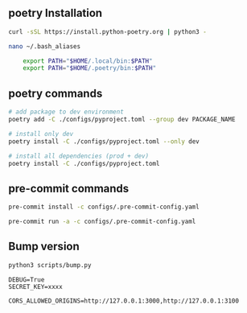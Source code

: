 ## poetry Installation
```bash
curl -sSL https://install.python-poetry.org | python3 -

nano ~/.bash_aliases

    export PATH="$HOME/.local/bin:$PATH"
    export PATH="$HOME/.poetry/bin:$PATH"
```

## poetry commands
```bash
# add package to dev environment
poetry add -C ./configs/pyproject.toml --group dev PACKAGE_NAME

# install only dev
poetry install -C ./configs/pyproject.toml --only dev

# install all dependencies (prod + dev)
poetry install -C ./configs/pyproject.toml
```


## pre-commit commands
```bash
pre-commit install -c configs/.pre-commit-config.yaml

pre-commit run -a -c configs/.pre-commit-config.yaml
```

## Bump version

```bash
python3 scripts/bump.py
```

```env
DEBUG=True
SECRET_KEY=xxxx

CORS_ALLOWED_ORIGINS=http://127.0.0.1:3000,http://127.0.0.1:3100
```
